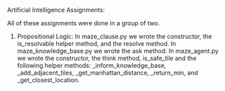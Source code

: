 Artificial Intelligence Assignments:

All of these assignments were done in a group of two.

1) Propositional Logic: In maze_clause.py we wrote the constructor, the is_resolvable helper method, and the resolve method. In maze_knowledge_base.py we wrote the ask method. In maze_agent.py we wrote the constructor, the think method, is_safe_tile and the following helper methods: _inform_knowledge_base, _add_adjacent_tiles, _get_manhattan_distance, _return_min, and _get_closest_location. 
